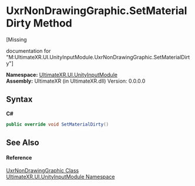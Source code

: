 # UxrNonDrawingGraphic.SetMaterialDirty Method 
 

\[Missing <summary> documentation for "M:UltimateXR.UI.UnityInputModule.UxrNonDrawingGraphic.SetMaterialDirty"\]

**Namespace:**&nbsp;<a href="N_UltimateXR_UI_UnityInputModule">UltimateXR.UI.UnityInputModule</a><br />**Assembly:**&nbsp;UltimateXR (in UltimateXR.dll) Version: 0.0.0.0

## Syntax

**C#**<br />
``` C#
public override void SetMaterialDirty()
```


## See Also


#### Reference
<a href="T_UltimateXR_UI_UnityInputModule_UxrNonDrawingGraphic">UxrNonDrawingGraphic Class</a><br /><a href="N_UltimateXR_UI_UnityInputModule">UltimateXR.UI.UnityInputModule Namespace</a><br />